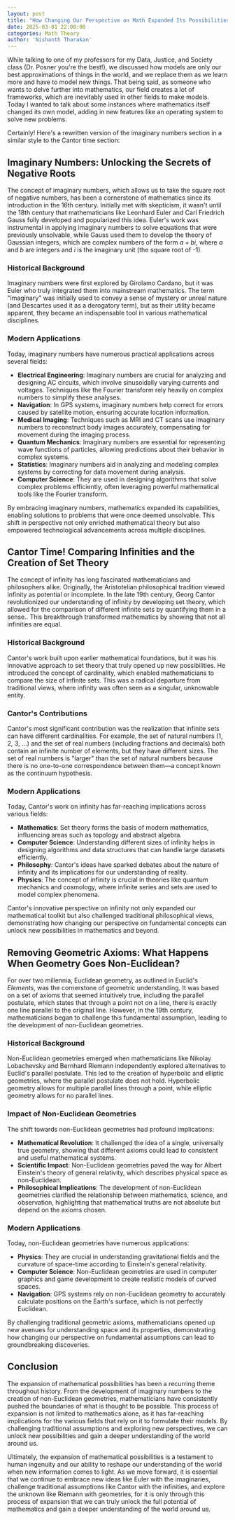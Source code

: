 ```yaml
---
layout: post
title: "How Changing Our Perspective on Math Expanded Its Possibilities"
date: 2025-03-01 22:00:00
categories: Math Theory
author: 'Nishanth Tharakan'
---
```


While talking to one of my professors for my Data, Justice, and Society class (Dr. Posner you're the best!), we discussed how models are only our best approximations of things in the world, and we replace them as we learn more and have to model new things. That being said, as someone who wants to delve further into mathematics, our field creates a lot of frameworks, which are inevitably used in other fields to make models. Today I wanted to talk about some instances where mathematics itself changed its own model, adding in new features like an operating system to solve new problems.

Certainly! Here's a rewritten version of the imaginary numbers section in a similar style to the Cantor time section:

## Imaginary Numbers: Unlocking the Secrets of Negative Roots

The concept of imaginary numbers, which allows us to take the square root of negative numbers, has been a cornerstone of mathematics since its introduction in the 16th century. Initially met with skepticism, it wasn't until the 18th century that mathematicians like Leonhard Euler and Carl Friedrich Gauss fully developed and popularized this idea. Euler's work was instrumental in applying imaginary numbers to solve equations that were previously unsolvable, while Gauss used them to develop the theory of Gaussian integers, which are complex numbers of the form $a + bi$, where $a$ and $b$ are integers and $i$ is the imaginary unit (the square root of -1).

### Historical Background

Imaginary numbers were first explored by Girolamo Cardano, but it was Euler who truly integrated them into mainstream mathematics. The term "imaginary" was initially used to convey a sense of mystery or unreal nature (and Descartes used it as a derogatory term), but as their utility became apparent, they became an indispensable tool in various mathematical disciplines.

### Modern Applications

Today, imaginary numbers have numerous practical applications across several fields:

- **Electrical Engineering**: Imaginary numbers are crucial for analyzing and designing AC circuits, which involve sinusoidally varying currents and voltages. Techniques like the Fourier transform rely heavily on complex numbers to simplify these analyses.
- **Navigation**: In GPS systems, imaginary numbers help correct for errors caused by satellite motion, ensuring accurate location information.
- **Medical Imaging**: Techniques such as MRI and CT scans use imaginary numbers to reconstruct body images accurately, compensating for movement during the imaging process.
- **Quantum Mechanics**: Imaginary numbers are essential for representing wave functions of particles, allowing predictions about their behavior in complex systems.
- **Statistics**: Imaginary numbers aid in analyzing and modeling complex systems by correcting for data movement during analysis.
- **Computer Science**: They are used in designing algorithms that solve complex problems efficiently, often leveraging powerful mathematical tools like the Fourier transform.

By embracing imaginary numbers, mathematics expanded its capabilities, enabling solutions to problems that were once deemed unsolvable. This shift in perspective not only enriched mathematical theory but also empowered technological advancements across multiple disciplines.


## Cantor Time! Comparing Infinities and the Creation of Set Theory

The concept of infinity has long fascinated mathematicians and philosophers alike. Originally, the Aristotelian philosophical tradition viewed infinity as potential or incomplete. In the late 19th century, Georg Cantor revolutionized our understanding of infinity by developing set theory, which allowed for the comparison of different infinite sets by quantifying them in a sense.. This breakthrough transformed mathematics by showing that not all infinities are equal.

### Historical Background

Cantor's work built upon earlier mathematical foundations, but it was his innovative approach to set theory that truly opened up new possibilities. He introduced the concept of cardinality, which enabled mathematicians to compare the size of infinite sets. This was a radical departure from traditional views, where infinity was often seen as a singular, unknowable entity.

### Cantor's Contributions

Cantor's most significant contribution was the realization that infinite sets can have different cardinalities. For example, the set of natural numbers (1, 2, 3, ...) and the set of real numbers (including fractions and decimals) both contain an infinite number of elements, but they have different sizes. The set of real numbers is "larger" than the set of natural numbers because there is no one-to-one correspondence between them—a concept known as the continuum hypothesis.

### Modern Applications

Today, Cantor's work on infinity has far-reaching implications across various fields:

- **Mathematics**: Set theory forms the basis of modern mathematics, influencing areas such as topology and abstract algebra.
- **Computer Science**: Understanding different sizes of infinity helps in designing algorithms and data structures that can handle large datasets efficiently.
- **Philosophy**: Cantor's ideas have sparked debates about the nature of infinity and its implications for our understanding of reality.
- **Physics**: The concept of infinity is crucial in theories like quantum mechanics and cosmology, where infinite series and sets are used to model complex phenomena.

Cantor's innovative perspective on infinity not only expanded our mathematical toolkit but also challenged traditional philosophical views, demonstrating how changing our perspective on fundamental concepts can unlock new possibilities in mathematics and beyond.

## Removing Geometric Axioms: What Happens When Geometry Goes Non-Euclidean?

For over two millennia, Euclidean geometry, as outlined in Euclid's *Elements*, was the cornerstone of geometric understanding. It was based on a set of axioms that seemed intuitively true, including the parallel postulate, which states that through a point not on a line, there is exactly one line parallel to the original line. However, in the 19th century, mathematicians began to challenge this fundamental assumption, leading to the development of non-Euclidean geometries.

### Historical Background

Non-Euclidean geometries emerged when mathematicians like Nikolay Lobachevsky and Bernhard Riemann independently explored alternatives to Euclid's parallel postulate. This led to the creation of hyperbolic and elliptic geometries, where the parallel postulate does not hold. Hyperbolic geometry allows for multiple parallel lines through a point, while elliptic geometry allows for no parallel lines.

### Impact of Non-Euclidean Geometries

The shift towards non-Euclidean geometries had profound implications:

- **Mathematical Revolution**: It challenged the idea of a single, universally true geometry, showing that different axioms could lead to consistent and useful mathematical systems.
- **Scientific Impact**: Non-Euclidean geometries paved the way for Albert Einstein's theory of general relativity, which describes physical space as non-Euclidean.
- **Philosophical Implications**: The development of non-Euclidean geometries clarified the relationship between mathematics, science, and observation, highlighting that mathematical truths are not absolute but depend on the axioms chosen.

### Modern Applications

Today, non-Euclidean geometries have numerous applications:

- **Physics**: They are crucial in understanding gravitational fields and the curvature of space-time according to Einstein's general relativity.
- **Computer Science**: Non-Euclidean geometries are used in computer graphics and game development to create realistic models of curved spaces.
- **Navigation**: GPS systems rely on non-Euclidean geometry to accurately calculate positions on the Earth's surface, which is not perfectly Euclidean.

By challenging traditional geometric axioms, mathematicians opened up new avenues for understanding space and its properties, demonstrating how changing our perspective on fundamental assumptions can lead to groundbreaking discoveries.

## Conclusion

The expansion of mathematical possibilities has been a recurring theme throughout history. From the development of imaginary numbers to the creation of non-Euclidean geometries, mathematicians have consistently pushed the boundaries of what is thought to be possible. This process of expansion is not limited to mathematics alone, as it has far-reaching implications for the various fields that rely on it to formulate their models. By challenging traditional assumptions and exploring new perspectives, we can unlock new possibilities and gain a deeper understanding of the world around us.

Ultimately, the expansion of mathematical possibilities is a testament to human ingenuity and our ability to reshape our understanding of the world when new information comes to light. As we move forward, it is essential that we continue to embrace new ideas like Euler with the imaginaries, challenge traditional assumptions like Cantor with the infinities, and explore the unknown like Riemann with geometries, for it is only through this process of expansion that we can truly unlock the full potential of mathematics and gain a deeper understanding of the world around us.
